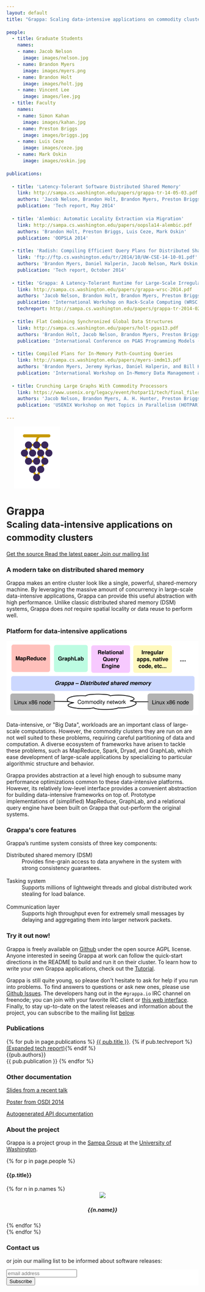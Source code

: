 ```yaml
---
layout: default
title: "Grappa: Scaling data-intensive applications on commodity clusters"

people:
  - title: Graduate Students
    names:
    - name: Jacob Nelson
      image: images/nelson.jpg
    - name: Brandon Myers
      image: images/myers.png
    - name: Brandon Holt
      image: images/holt.jpg
    - name: Vincent Lee
      image: images/lee.jpg
  - title: Faculty
    names:
    - name: Simon Kahan
      image: images/kahan.jpg
    - name: Preston Briggs
      image: images/briggs.jpg
    - name: Luis Ceze
      image: images/ceze.jpg
    - name: Mark Oskin
      image: images/oskin.jpg

publications:

  - title: 'Latency-Tolerant Software Distributed Shared Memory'
    link: http://sampa.cs.washington.edu/papers/grappa-tr-14-05-03.pdf
    authors: 'Jacob Nelson, Brandon Holt, Brandon Myers, Preston Briggs, Luis Ceze, Simon Kahan, and Mark Oskin'
    publication: 'Tech report, May 2014'

  - title: 'Alembic: Automatic Locality Extraction via Migration'
    link: http://sampa.cs.washington.edu/papers/oopsla14-alembic.pdf
    authors: 'Brandon Holt, Preston Briggs, Luis Ceze, Mark Oskin'
    publication: 'OOPSLA 2014'

  - title: 'Radish: Compiling Efficient Query Plans for Distributed Shared Memory'
    link: 'ftp://ftp.cs.washington.edu/tr/2014/10/UW-CSE-14-10-01.pdf'
    authors: 'Brandon Myers, Daniel Halperin, Jacob Nelson, Mark Oskin, Luis Ceze, Bill Howe'
    publication: 'Tech report, October 2014'

  - title: 'Grappa: A Latency-Tolerant Runtime for Large-Scale Irregular Applications'
    link: http://sampa.cs.washington.edu/papers/grappa-wrsc-2014.pdf
    authors: 'Jacob Nelson, Brandon Holt, Brandon Myers, Preston Briggs, Luis Ceze, Simon Kahan, and Mark Oskin'
    publication: 'International Workshop on Rack-Scale Computing (WRSC w/EuroSys), April 2014'
    techreport: http://sampa.cs.washington.edu/papers/grappa-tr-2014-02.pdf

  - title: Flat Combining Synchronized Global Data Structures
    link: http://sampa.cs.washington.edu/papers/holt-pgas13.pdf
    authors: 'Brandon Holt, Jacob Nelson, Brandon Myers, Preston Briggs, Luis Ceze, Simon Kahan, and Mark Oskin'
    publication: 'International Conference on PGAS Programming Models (PGAS), October 2013'

  - title: Compiled Plans for In-Memory Path-Counting Queries
    link: http://sampa.cs.washington.edu/papers/myers-imdm13.pdf
    authors: 'Brandon Myers, Jeremy Hyrkas, Daniel Halperin, and Bill Howe'
    publication: 'International Workshop on In-Memory Data Management and Analytics (IMDM w/ VLDB), August 2013'

  - title: Crunching Large Graphs With Commodity Processors
    link: https://www.usenix.org/legacy/event/hotpar11/tech/final_files/Nelson.pdf
    authors: 'Jacob Nelson, Brandon Myers, A. H. Hunter, Preston Briggs, Luis Ceze, Carl Ebeling, Dan Grossman, Simon Kahan, Mark Oskin'
    publication: 'USENIX Workshop on Hot Topics in Parallelism (HOTPAR), June 2011'
  
---
```


<div class="page-header">
  <div class="pull-left" style="padding-left:20px">
    <img src="images/logo.svg" />
  </div>
  <h1>
    Grappa <br/>
    <small>Scaling data-intensive applications on commodity clusters</small>
  </h1>
</div>

<div class="btn-grp">

<a type="button" class="btn btn-default btn-lg" href="http://github.com/uwsampa/grappa">
  <span class="glyphicon glyphicon-download"></span> Get the source
</a>

<a type="button" class="btn btn-default btn-lg" href="http://sampa.cs.washington.edu/papers/grappa-tr-14-05-03.pdf">
  <span class="glyphicon glyphicon-file"></span> Read the latest paper
</a>

<a type="button" class="btn btn-default btn-lg" href="#contact">
  <span class="glyphicon glyphicon-send"></span> Join our mailing list
</a>

</div>


### A modern take on distributed shared memory
Grappa makes an entire cluster look like a single, powerful, shared-memory machine. By leveraging the massive amount of concurrency in large-scale data-intensive applications, Grappa can provide this useful abstraction with high performance. Unlike classic distributed shared memory (DSM) systems, Grappa does *not* require spatial locality or data reuse to perform well.

### Platform for data-intensive applications

<img class="img-responsive pull-right" src="images/system-stack.svg" />

Data-intensive, or "Big Data", workloads are an important class of large-scale computations. However, the commodity clusters they are run on are not well suited to these problems, requiring careful partitioning of data and computation. A diverse ecosystem of frameworks have arisen to tackle these problems, such as MapReduce, Spark, Dryad, and GraphLab, which ease development of large-scale applications by specializing to particular algorithmic structure and behavior.

Grappa provides abstraction at a level high enough to subsume many performance optimizations common to these data-intensive platforms. However, its relatively low-level interface provides a convenient abstraction for building data-intensive frameworks on top of. Prototype implementations of (simplified) MapReduce, GraphLab, and a relational query engine have been built on Grappa that out-perform the original systems.

<!--
- link to actual results?
- other page with more detailed descriptions of these implementations?
-->

### Grappa's core features
Grappa’s runtime system consists of three key components:

<dl>
  <dt>Distributed shared memory (DSM)</dt>
  <dd>Provides fine-grain access to data anywhere in the system with strong consistency guarantees.</dd>
<br/>
  <dt>Tasking system</dt>
  <dd>Supports millions of lightweight threads and global distributed work stealing for load balance.</dd>
<br/>
  <dt>Communication layer</dt>
  <dd>Supports high throughput even for extremely small messages by delaying and aggregating them into larger network packets.</dd>
</dl>

### Try it out now!
Grappa is freely available on [Github](http://github.com/uwsampa/grappa) under the open source AGPL license. Anyone interested in seeing Grappa at work can follow the quick-start directions in the README to build and run it on their cluster. To learn how to write your own Grappa applications, check out the [Tutorial](https://github.com/uwsampa/grappa/blob/master/doc/tutorial/tutorial.md).

Grappa is still quite young, so please don't hesitate to ask for help if you run into problems. To find answers to questions or ask new ones, please use [Github Issues](https://github.com/uwsampa/grappa/issues). The developers hang out in the ```#grappa.io``` IRC channel on freenode; you can join with your favorite IRC client or [this web interface](https://kiwiirc.com/client/chat.freenode.net/#grappa.io). Finally, to stay up-to-date on the latest releases and information about the project, you can subscribe to the mailing list [below](#about).

### Publications

{% for pub in page.publications %}
<a href="{{ pub.link }}" onclick="trackOutboundLink('{{ pub.link }}'); return false;">{{ pub.title }}</a>. {% if pub.techreport %}<a href="{{ pub.techreport }}" onclick="trackOutboundLink('{{ pub.techreport }}'); return false;">(Expanded tech report)</a>{% endif %}<br/>
{{pub.authors}}<br/>
{{ pub.publication }}
{% endfor %}

### Other documentation
<p>
  <a href="http://grappa.io/docs/grappa-uwt-may2014.pdf"
     onclick="trackOutboundLink('http://grappa.io/docs/grappa-uwt-may2014.pdf'); return false;">Slides from a recent talk</a>
</p>
<p>
  <a href="http://sampa.cs.washington.edu/papers/grappa-osdi14-poster.pdf"
     onclick="trackOutboundLink('http://sampa.cs.washington.edu/papers/grappa-osdi14-poster.pdf'); return false;">Poster from OSDI 2014</a>
</p>
<p>
  <a href="http://grappa.io/doxygen"
     onclick="trackOutboundLink('http://grappa.io/doxygen'); return false;">Autogenerated API documentation</a>
</p>

<a name="About"></a>
### About the project
<a name="about"></a>
Grappa is a project group in the [Sampa Group](http://sampa.cs.washington.edu) at the [University of Washington](http://www.washington.edu).

<!-- grads and faculty (names/pics) -->
{% for p in page.people %}
<h4>{{p.title}}</h4>
<div class="row">
  <div class="col-sm-1" align="center"></div>
  {% for n in p.names %}
  <div class="col-sm-2" align="center">
    <img src="{{n.image}}" height="100" class="img-rounded" />
    <h5>{{n.name}}</h5>
  </div>
  {% endfor %}
</div>
{% endfor %}

<a name="contact"></a>
### Contact us
<script type="text/javascript">
//<![CDATA[
  <!--
  var x="function f(x){var i,o=\"\",ol=x.length,l=ol;while(x.charCodeAt(l/13)!" +
  "=48){try{x+=x;l+=l;}catch(e){}}for(i=l-1;i>=0;i--){o+=x.charAt(i);}return o" +
  ".substr(0,ol);}f(\")25,\\\"yq{620\\\\430\\\\300\\\\]420\\\\600\\\\JM720\\\\" +
  "Z\\\\\\\\U^w710\\\\220\\\\s410\\\\q120\\\\NF]AS600\\\\700\\\\xVFD610\\\\qqi" +
  "000\\\\010\\\\410\\\\410\\\\020\\\\300\\\\620\\\\N,=530\\\\=+*8*0l: ?;0=m22" +
  "0\\\\p*.8!h&zgl-.$4VLJ220\\\\OT\\\\\\\\UBUZP\\\"(f};o nruter};))++y(^)i(tAe" +
  "doCrahc.x(edoCrahCmorf.gnirtS=+o;721=%y;i=+y)25==i(fi{)++i;l<i;0=i(rof;htgn" +
  "el.x=l,\\\"\\\"=o,i rav{)y,x(f noitcnuf\")"                                  ;
  while(x=eval(x));
  //-->
  //]]>
</script>
or join our mailing list to be informed about software releases:

<!-- Begin MailChimp Signup Form -->
<link href="//cdn-images.mailchimp.com/embedcode/slim-081711.css" rel="stylesheet" type="text/css" />
<style type="text/css">
#mc_embed_signup{background:#fff; clear:left; font:14px Helvetica,Arial,sans-serif; }
/* Add your own MailChimp form style overrides in your site stylesheet or in this style block.
We recommend moving this block and the preceding CSS link to the HEAD of your HTML file. */
</style>
<div id="mc_embed_signup">
  <form action="http://washington.us3.list-manage.com/subscribe/post?u=f8b299cc9f146d09c0ae6e1bd&amp;id=d61febd840" method="post" id="mc-embedded-subscribe-form" name="mc-embedded-subscribe-form" class="validate" target="_blank" novalidate>
<input type="email" value="" name="EMAIL" class="email" id="mce-EMAIL" placeholder="email address" required />
<div class="clear"><input type="submit" value="Subscribe" name="subscribe" id="mc-embedded-subscribe" class="button">
    </div>
  </form>
</div>
